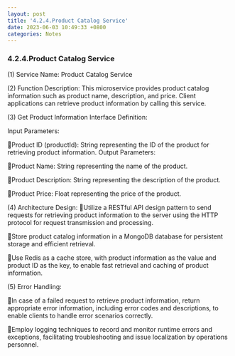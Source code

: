 ```yaml
---
layout: post
title: '4.2.4.Product Catalog Service'
date: 2023-06-03 10:49:33 +0800
categories: Notes
---
```


### 4.2.4.Product Catalog Service

(1) Service Name: Product Catalog Service

(2) Function Description: This microservice provides product catalog information such as product name, description, and price. Client applications can retrieve product information by calling this service.

(3) Get Product Information Interface Definition:

Input Parameters:

Product ID (productId): String representing the ID of the product for retrieving product information.
Output Parameters:

Product Name: String representing the name of the product.

Product Description: String representing the description of the product.

Product Price: Float representing the price of the product.

(4) Architecture Design:
Utilize a RESTful API design pattern to send requests for retrieving product information to the server using the HTTP protocol for request transmission and processing.

Store product catalog information in a MongoDB database for persistent storage and efficient retrieval.

Use Redis as a cache store, with product information as the value and product ID as the key, to enable fast retrieval and caching of product information.

(5) Error Handling:

In case of a failed request to retrieve product information, return appropriate error information, including error codes and descriptions, to enable clients to handle error scenarios correctly.

Employ logging techniques to record and monitor runtime errors and exceptions, facilitating troubleshooting and issue localization by operations personnel.
